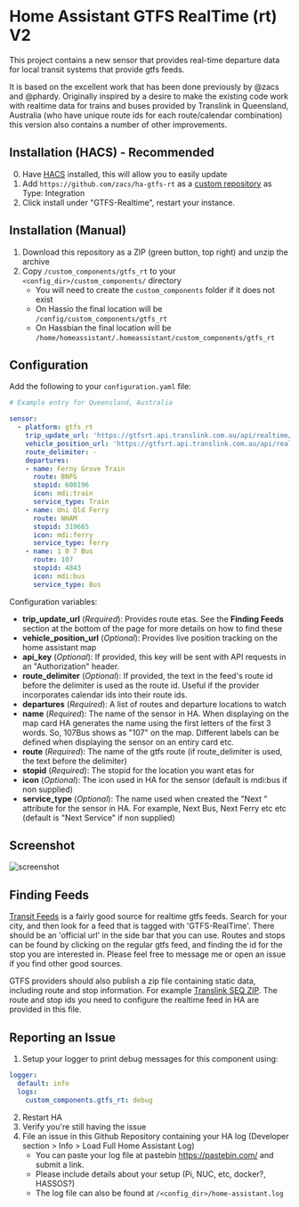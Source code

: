 # Home Assistant GTFS RealTime (rt) V2

This project contains a new sensor that provides real-time departure data for
local transit systems that provide gtfs feeds.

It is based on the excellent work that has been done previously by @zacs and @phardy.  Originally inspired by a desire to make the existing code work with realtime data for trains and buses provided by Translink in Queensland, Australia (who have unique route ids for each route/calendar combination) this version also contains a number of other improvements. 

## Installation (HACS) - Recommended
0. Have [HACS](https://custom-components.github.io/hacs/installation/manual/) installed, this will allow you to easily update
1. Add `https://github.com/zacs/ha-gtfs-rt` as a [custom repository](https://custom-components.github.io/hacs/usage/settings/#add-custom-repositories) as Type: Integration
2. Click install under "GTFS-Realtime", restart your instance.

## Installation (Manual)
1. Download this repository as a ZIP (green button, top right) and unzip the archive
2. Copy `/custom_components/gtfs_rt` to your `<config_dir>/custom_components/` directory
   * You will need to create the `custom_components` folder if it does not exist
   * On Hassio the final location will be `/config/custom_components/gtfs_rt`
   * On Hassbian the final location will be `/home/homeassistant/.homeassistant/custom_components/gtfs_rt`

## Configuration

Add the following to your `configuration.yaml` file:

```yaml
# Example entry for Queensland, Australia

sensor:
  - platform: gtfs_rt
    trip_update_url: 'https://gtfsrt.api.translink.com.au/api/realtime/SEQ/TripUpdates'
    vehicle_position_url: 'https://gtfsrt.api.translink.com.au/api/realtime/SEQ/VehiclePositions'
    route_delimiter: -
    departures:
    - name: Ferny Grove Train
      route: BNFG
      stopid: 600196
      icon: mdi:train
      service_type: Train
    - name: Uni Qld Ferry
      route: NHAM
      stopid: 319665
      icon: mdi:ferry
      service_type: Ferry
    - name: 1 0 7 Bus
      route: 107
      stopid: 4843
      icon: mdi:bus
      service_type: Bus
```

Configuration variables:

- **trip_update_url** (*Required*): Provides route etas. See the **Finding Feeds** section at the bottom of the page for more details on how to find these
- **vehicle_position_url** (*Optional*): Provides live position tracking on the home assistant map
- **api_key** (*Optional*): If provided, this key will be sent with API requests in an "Authorization" header.
- **route_delimiter** (*Optional*): If provided, the text in the feed's route id before the delimiter is used as the route id.  Useful if the provider incorporates calendar ids into their route ids.
- **departures** (*Required*): A list of routes and departure locations to watch
- **name** (*Required*): The name of the sensor in HA.  When displaying on the map card HA generates the name using the first letters of the first 3 words.  So, 1<space>0<space>7<space>Bus shows as "107" on the map.  Different labels can be defined when displaying the sensor on an entiry card etc.
- **route** (*Required*): The name of the gtfs route (if route_delimiter is used, the text before the delimiter)
- **stopid** (*Required*): The stopid for the location you want etas for
- **icon** (*Optional*): The icon used in HA for the sensor (default is mdi:bus if non supplied)
- **service_type** (*Optional*): The name used when created the "Next <service type>" attribute for the sensor in HA.  For example, Next Bus, Next Ferry etc etc (default is "Next Service" if non supplied)

## Screenshot

![screenshot](https://i.imgur.com/VMcX9aG.png)

## Finding Feeds

[Transit Feeds](https://transitfeeds.com) is a fairly good source for realtime
gtfs feeds. Search for your city, and then look for a feed that is tagged with
'GTFS-RealTime'. There should be an 'official url' in the side bar that you can
use. Routes and stops can be found by clicking on the regular gtfs feed, and
finding the id for the stop you are interested in. Please feel free to message
me or open an issue if you find other good sources.

GTFS providers should also publish a zip file containing static data, including route and stop information.  For example [Translink SEQ ZIP](https://gtfsrt.api.translink.com.au/GTFS/SEQ_GTFS.zip).  The route and stop ids you need to configure the realtime feed in HA are provided in this file.

## Reporting an Issue

1. Setup your logger to print debug messages for this component using:
```yaml
logger:
  default: info
  logs:
    custom_components.gtfs_rt: debug
```
2. Restart HA
3. Verify you're still having the issue
4. File an issue in this Github Repository containing your HA log (Developer section > Info > Load Full Home Assistant Log)
   * You can paste your log file at pastebin https://pastebin.com/ and submit a link.
   * Please include details about your setup (Pi, NUC, etc, docker?, HASSOS?)
   * The log file can also be found at `/<config_dir>/home-assistant.log`
